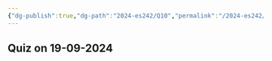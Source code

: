 ```yaml
---
{"dg-publish":true,"dg-path":"2024-es242/Q10","permalink":"/2024-es242/q10/"}
---
```


## Quiz on 19-09-2024